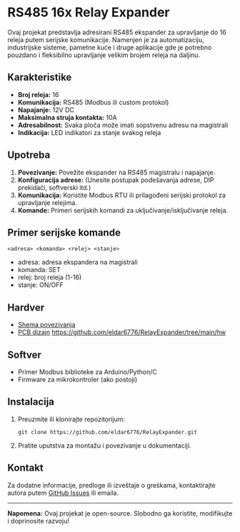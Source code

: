 # RS485 16x Relay Expander

Ovaj projekat predstavlja adresirani RS485 ekspander za upravljanje do 16 releja putem serijske komunikacije. Namenjen je za automatizaciju, industrijske sisteme, pametne kuće i druge aplikacije gde je potrebno pouzdano i fleksibilno upravljanje velikim brojem releja na daljinu.

## Karakteristike

- **Broj releja:** 16
- **Komunikacija:** RS485 (Modbus ili custom protokol)
- **Napajanje:** 12V DC
- **Maksimalna struja kontakta:**  10A
- **Adresabilnost:** Svaka ploča može imati sopstvenu adresu na magistrali
- **Indikacija:** LED indikatori za stanje svakog releja

## Upotreba

1. **Povezivanje:** Povežite ekspander na RS485 magistralu i napajanje.
2. **Konfiguracija adrese:** (Unesite postupak podešavanja adrese, DIP prekidači, softverski itd.)
3. **Komunikacija:** Koristite Modbus RTU ili prilagođeni serijski protokol za upravljanje relejima.
4. **Komande:** Primeri serijskih komandi za uključivanje/isključivanje releja.

## Primer serijske komande

```
<adresa> <komanda> <relej> <stanje>
```
- adresa: adresa ekspandera na magistrali
- komanda: SET
- relej: broj releja (1-16)
- stanje: ON/OFF

## Hardver

- [Shema povezivanja](shema.pdf) 
- [PCB dizajn](pcb_files/) https://github.com/eldar6776/RelayExpander/tree/main/hw

## Softver

- Primer Modbus biblioteke za Arduino/Python/C
- Firmware za mikrokontroler (ako postoji)

## Instalacija

1. Preuzmite ili klonirajte repozitorijum:
   ```
   git clone https://github.com/eldar6776/RelayExpander.git
   ```
2. Pratite uputstva za montažu i povezivanje u dokumentaciji.

## Kontakt

Za dodatne informacije, predloge ili izveštaje o greškama, kontaktirajte autora putem [GitHub Issues](https://github.com/eldar6776/RelayExpander/issues) ili emaila.

---

**Napomena:** Ovaj projekat je open-source. Slobodno ga koristite, modifikujte i doprinosite razvoju!

